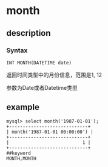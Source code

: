 # month
## description
### Syntax

`INT MONTH(DATETIME date)`


返回时间类型中的月份信息，范围是1, 12

参数为Date或者Datetime类型

## example

```
mysql> select month('1987-01-01');
+-----------------------------+
| month('1987-01-01 00:00:00') |
+-----------------------------+
|                           1 |
+-----------------------------+
##keyword
MONTH,MONTH
